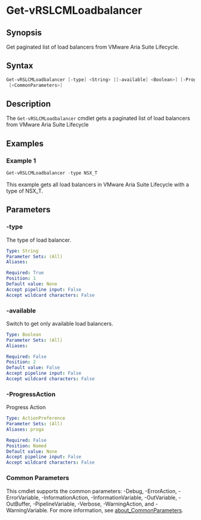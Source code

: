 # Get-vRSLCMLoadbalancer

## Synopsis

Get paginated list of load balancers from VMware Aria Suite Lifecycle.

## Syntax

```powershell
Get-vRSLCMLoadbalancer [-type] <String> [[-available] <Boolean>] [-ProgressAction <ActionPreference>]
 [<CommonParameters>]
```

## Description

The `Get-vRSLCMLoadbalancer` cmdlet gets a paginated list of load balancers from VMware Aria Suite Lifecycle

## Examples

### Example 1

```powershell
Get-vRSLCMLoadbalancer -type NSX_T
```

This example gets all load balancers in VMware Aria Suite Lifecycle with a type of NSX_T.

## Parameters

### -type

The type of load balancer.

```yaml
Type: String
Parameter Sets: (All)
Aliases:

Required: True
Position: 1
Default value: None
Accept pipeline input: False
Accept wildcard characters: False
```

### -available

Switch to get only available load balancers.

```yaml
Type: Boolean
Parameter Sets: (All)
Aliases:

Required: False
Position: 2
Default value: False
Accept pipeline input: False
Accept wildcard characters: False
```

### -ProgressAction

Progress Action

```yaml
Type: ActionPreference
Parameter Sets: (All)
Aliases: proga

Required: False
Position: Named
Default value: None
Accept pipeline input: False
Accept wildcard characters: False
```

### Common Parameters

This cmdlet supports the common parameters: -Debug, -ErrorAction, -ErrorVariable, -InformationAction, -InformationVariable, -OutVariable, -OutBuffer, -PipelineVariable, -Verbose, -WarningAction, and -WarningVariable. For more information, see [about_CommonParameters](http://go.microsoft.com/fwlink/?LinkID=113216).

